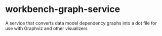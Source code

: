 # workbench-graph-service
A service that converts data model dependency graphs into a dot file for use with Graphviz and other visualizers

